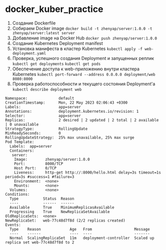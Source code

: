 # docker_kuber_practice
1. Создание Dockerfile
2. Собираем Docker image `docker build -t zhenyap/server:1.0.0 -t zhenyap/server:latest server`
3. Добавление image на Docker Hub `docker push zhenyap/server:1.0.0`
4. Создание Kubernetes Deployment manifest 
5. Установка манифеста в кластер Kubernetes `kubectl apply -f web-deployment.yaml`
6. Проверка, успешного создания Deployment и запущенных реплик `kubectl get deployments` `kubectl get pods`
7. Обеспечение доступа к web-приложению внутри кластера Kubernetes `kubectl port-forward --address 0.0.0.0 deployment/web 8080:8000`
8. Проверка работоспособности и текущего состояния Deployment'а `kubectl describe deployment web`

```Name:                   web
Namespace:              default
CreationTimestamp:      Mon, 22 May 2023 02:06:43 +0300
Labels:                 app=server
Annotations:            deployment.kubernetes.io/revision: 1
Selector:               app=server
Replicas:               2 desired | 2 updated | 2 total | 2 available | 0 unavailable
StrategyType:           RollingUpdate
MinReadySeconds:        0
RollingUpdateStrategy:  25% max unavailable, 25% max surge
Pod Template:
  Labels:  app=server
  Containers:
   server:
    Image:        zhenyap/server:1.0.0
    Port:         8000/TCP
    Host Port:    0/TCP
    Liveness:     http-get http://:8000/hello.html delay=3s timeout=1s period=3s #success=1 #failure=3
    Environment:  <none>
    Mounts:       <none>
  Volumes:        <none>
Conditions:
  Type           Status  Reason
  ----           ------  ------
  Available      True    MinimumReplicasAvailable
  Progressing    True    NewReplicaSetAvailable
OldReplicaSets:  <none>
NewReplicaSet:   web-77c48d7f8d (2/2 replicas created)
Events:
  Type    Reason             Age   From                   Message
  ----    ------             ----  ----                   -------
  Normal  ScalingReplicaSet  11m   deployment-controller  Scaled up replica set web-77c48d7f8d to 2
  ```

